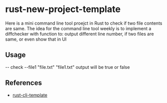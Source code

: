 # rust-new-project-template
Here is a mini command line tool proejct in Rust to check if two file contents are same. The idea for the command line tool weekly is to implement a diffchecker with function to: output different line number, if two files are same, or even show that in UI

## Usage
-- check --file1 "file.txt" "file1.txt"
output will be true or false

## References

* [rust-cli-template](https://github.com/kbknapp/rust-cli-template)
